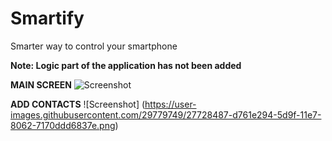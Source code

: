 # Smartify
Smarter way to control your smartphone                               

****Note: Logic part of the application has not been added****

**MAIN SCREEN**
![Screenshot](https://user-images.githubusercontent.com/29779749/27728488-d764b9c4-5d9f-11e7-8b43-62ba95e48a10.jpg)

**ADD CONTACTS**
![Screenshot] (https://user-images.githubusercontent.com/29779749/27728487-d761e294-5d9f-11e7-8062-7170ddd6837e.png)
